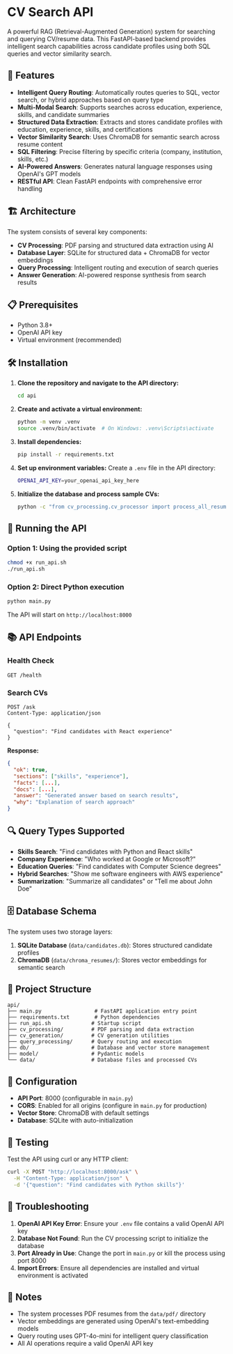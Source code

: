 # CV Search API

A powerful RAG (Retrieval-Augmented Generation) system for searching and querying CV/resume data. This FastAPI-based backend provides intelligent search capabilities across candidate profiles using both SQL queries and vector similarity search.

## 🚀 Features

- **Intelligent Query Routing**: Automatically routes queries to SQL, vector search, or hybrid approaches based on query type
- **Multi-Modal Search**: Supports searches across education, experience, skills, and candidate summaries
- **Structured Data Extraction**: Extracts and stores candidate profiles with education, experience, skills, and certifications
- **Vector Similarity Search**: Uses ChromaDB for semantic search across resume content
- **SQL Filtering**: Precise filtering by specific criteria (company, institution, skills, etc.)
- **AI-Powered Answers**: Generates natural language responses using OpenAI's GPT models
- **RESTful API**: Clean FastAPI endpoints with comprehensive error handling

## 🏗️ Architecture

The system consists of several key components:

- **CV Processing**: PDF parsing and structured data extraction using AI
- **Database Layer**: SQLite for structured data + ChromaDB for vector embeddings
- **Query Processing**: Intelligent routing and execution of search queries
- **Answer Generation**: AI-powered response synthesis from search results

## 📋 Prerequisites

- Python 3.8+
- OpenAI API key
- Virtual environment (recommended)

## 🛠️ Installation

1. **Clone the repository and navigate to the API directory:**
   ```bash
   cd api
   ```

2. **Create and activate a virtual environment:**
   ```bash
   python -m venv .venv
   source .venv/bin/activate  # On Windows: .venv\Scripts\activate
   ```

3. **Install dependencies:**
   ```bash
   pip install -r requirements.txt
   ```

4. **Set up environment variables:**
   Create a `.env` file in the API directory:
   ```bash
   OPENAI_API_KEY=your_openai_api_key_here
   ```

5. **Initialize the database and process sample CVs:**
   ```bash
   python -c "from cv_processing.cv_processor import process_all_resumes; import asyncio; asyncio.run(process_all_resumes())"
   ```

## 🚀 Running the API

### Option 1: Using the provided script
```bash
chmod +x run_api.sh
./run_api.sh
```

### Option 2: Direct Python execution
```bash
python main.py
```

The API will start on `http://localhost:8000`

## 📚 API Endpoints

### Health Check
```http
GET /health
```

### Search CVs
```http
POST /ask
Content-Type: application/json

{
  "question": "Find candidates with React experience"
}
```

**Response:**
```json
{
  "ok": true,
  "sections": ["skills", "experience"],
  "facts": [...],
  "docs": [...],
  "answer": "Generated answer based on search results",
  "why": "Explanation of search approach"
}
```

## 🔍 Query Types Supported

- **Skills Search**: "Find candidates with Python and React skills"
- **Company Experience**: "Who worked at Google or Microsoft?"
- **Education Queries**: "Find candidates with Computer Science degrees"
- **Hybrid Searches**: "Show me software engineers with AWS experience"
- **Summarization**: "Summarize all candidates" or "Tell me about John Doe"

## 🗄️ Database Schema

The system uses two storage layers:

1. **SQLite Database** (`data/candidates.db`): Stores structured candidate profiles
2. **ChromaDB** (`data/chroma_resumes/`): Stores vector embeddings for semantic search

## 📁 Project Structure

```
api/
├── main.py                 # FastAPI application entry point
├── requirements.txt        # Python dependencies
├── run_api.sh             # Startup script
├── cv_processing/         # PDF parsing and data extraction
├── cv_generation/         # CV generation utilities
├── query_processing/      # Query routing and execution
├── db/                    # Database and vector store management
├── model/                 # Pydantic models
└── data/                  # Database files and processed CVs
```

## 🔧 Configuration

- **API Port**: 8000 (configurable in `main.py`)
- **CORS**: Enabled for all origins (configure in `main.py` for production)
- **Vector Store**: ChromaDB with default settings
- **Database**: SQLite with auto-initialization

## 🧪 Testing

Test the API using curl or any HTTP client:

```bash
curl -X POST "http://localhost:8000/ask" \
  -H "Content-Type: application/json" \
  -d '{"question": "Find candidates with Python skills"}'
```

## 🚨 Troubleshooting

1. **OpenAI API Key Error**: Ensure your `.env` file contains a valid OpenAI API key
2. **Database Not Found**: Run the CV processing script to initialize the database
3. **Port Already in Use**: Change the port in `main.py` or kill the process using port 8000
4. **Import Errors**: Ensure all dependencies are installed and virtual environment is activated

## 📝 Notes

- The system processes PDF resumes from the `data/pdf/` directory
- Vector embeddings are generated using OpenAI's text-embedding models
- Query routing uses GPT-4o-mini for intelligent query classification
- All AI operations require a valid OpenAI API key
